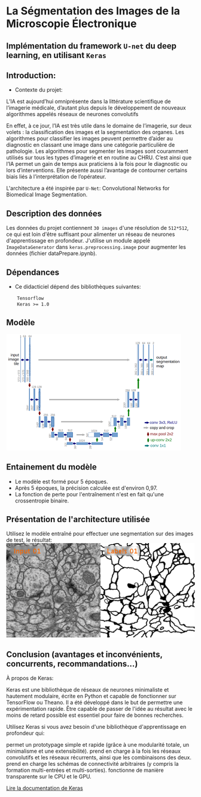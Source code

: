 # La Ségmentation des Images de la Microscopie Électronique
## Implémentation du framework ```U-net``` du deep learning, en utilisant ```Keras```

## Introduction:

* Contexte du projet:

L’IA est aujourd’hui omniprésente dans la littérature scientifique de l’imagerie médicale, d’autant plus depuis le développement de nouveaux algorithmes appelés réseaux de neurones convolutifs

En effet, à ce jour, l’IA est très utile dans le domaine de l’imagerie, sur deux volets : la classification des images et la segmentation des organes. Les algorithmes pour classifier les images peuvent permettre d’aider au diagnostic en classant une image dans une catégorie particulière de pathologie. Les algorithmes pour segmenter les images sont couramment utilisés sur tous les types d’imagerie et en routine au CHRU. C’est ainsi que l’IA permet un gain de temps aux praticiens à la fois pour le diagnostic ou lors d’interventions. Elle présente aussi l’avantage de contourner certains biais liés à l’interprétation de l’opérateur.

L'architecture a été inspirée par ```U-Net```: Convolutional Networks for Biomedical Image Segmentation.

## Description des données

Les données du projet contiennent ```30 images``` d'une résolution de ```512*512```, ce qui est loin d'être suffisant pour alimenter un réseau de neurones d'apprentissage en profondeur. J'utilise un module appelé ```ImageDataGenerator``` dans ```keras.preprocessing.image``` pour augmenter les données (fichier dataPrepare.ipynb).

## Dépendances
* Ce didacticiel dépend des bibliothèques suivantes:
```
    Tensorflow
    Keras >= 1.0
```

## Modèle
![images/u-net-architecture.png](images/u-net-architecture.png)

## Entainement du modèle
* Le modèle est formé pour 5 époques.
* Après 5 époques, la précision calculée est d'environ 0,97.
* La fonction de perte pour l'entraînement n'est en fait qu'une crossentropie binaire.

## Présentation de l'architecture utilisée
Utilisez le modèle entraîné pour effectuer une segmentation sur des images de test, le résultat:
<br>
![Animation](images/Animation-Input-Labels.gif)
<br>

## Conclusion (avantages et inconvénients, concurrents, recommandations…)

À propos de Keras:

Keras est une bibliothèque de réseaux de neurones minimaliste et hautement modulaire, écrite en Python et capable de fonctionner sur TensorFlow ou Theano. Il a été développé dans le but de permettre une expérimentation rapide. Être capable de passer de l'idée au résultat avec le moins de retard possible est essentiel pour faire de bonnes recherches.

Utilisez Keras si vous avez besoin d'une bibliothèque d'apprentissage en profondeur qui:

permet un prototypage simple et rapide (grâce à une modularité totale, un minimalisme et une extensibilité). prend en charge à la fois les réseaux convolutifs et les réseaux récurrents, ainsi que les combinaisons des deux. prend en charge les schémas de connectivité arbitraires (y compris la formation multi-entrées et multi-sorties). fonctionne de manière transparente sur le CPU et le GPU. 

[Lire la documentation de Keras](https://keras.io/)



